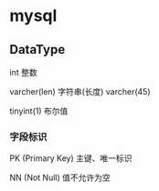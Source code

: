# mysql

## DataType

int 整数

varcher(len) 字符串(长度) varcher(45)

tinyint(1) 布尔值

### 字段标识

PK (Primary Key) 主键、唯一标识

NN (Not Null) 值不允许为空


